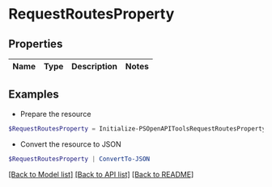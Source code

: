 # RequestRoutesProperty
## Properties

Name | Type | Description | Notes
------------ | ------------- | ------------- | -------------

## Examples

- Prepare the resource
```powershell
$RequestRoutesProperty = Initialize-PSOpenAPIToolsRequestRoutesProperty 
```

- Convert the resource to JSON
```powershell
$RequestRoutesProperty | ConvertTo-JSON
```

[[Back to Model list]](../README.md#documentation-for-models) [[Back to API list]](../README.md#documentation-for-api-endpoints) [[Back to README]](../README.md)

